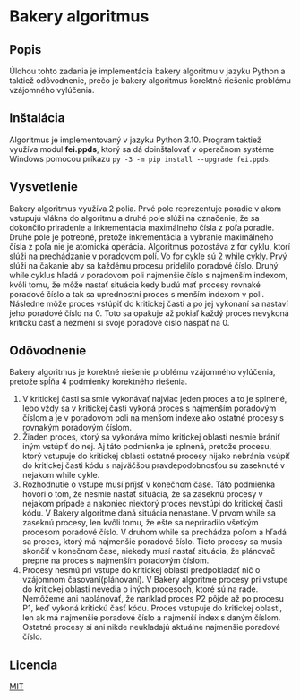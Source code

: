 # Bakery algoritmus

## Popis

Úlohou tohto zadania je implementácia bakery algoritmu v jazyku Python a taktiež odôvodnenie, prečo je bakery
algoritmus korektné riešenie problému vzájomného vylúčenia.

## Inštalácia

Algoritmus je implementovaný v jazyku Python 3.10. Program taktiež využíva modul **fei.ppds**, ktorý sa dá doinštalovať
v operačnom systéme Windows pomocou príkazu ```py -3 -m pip install --upgrade fei.ppds```.

## Vysvetlenie 

Bakery algoritmus využíva 2 polia. Prvé pole reprezentuje poradie v akom vstupujú vlákna do algoritmu a druhé pole slúži 
na označenie, že sa dokončilo priradenie a inkrementácia maximálneho čísla z poľa poradie. Druhé pole je potrebné, pretože
inkrementácia a vybranie maximálneho čísla z poľa nie je atomická operácia. Algoritmus pozostáva z for cyklu, ktorí slúži 
na prechádzanie v poradovom polí. Vo for cykle sú 2 while cykly. Prvý slúži na čakanie aby sa každému procesu pridelilo
poradové číslo. Druhý while cyklus hľadá v poradovom poli najmenšie číslo s najmenším indexom, kvôli tomu, že môže nastať 
situácia kedy budú mať procesy rovnaké poradové číslo a tak sa uprednostní proces s menším indexom v poli. Následne môže proces 
vstúpiť do kritickej časti a po jej vykonaní sa nastaví jeho poradové číslo na 0. Toto sa opakuje až pokiaľ každý proces
nevykoná kritickú časť a nezmení si svoje poradové číslo naspäť na 0.

## Odôvodnenie

Bakery algoritmus je korektné riešenie problému vzájomného vylúčenia, pretože spĺňa 4 podmienky korektného riešenia. 
1. V kritickej časti sa smie vykonávať najviac jeden proces a to je splnené, lebo vždy sa v 
kritickej časti vykoná proces s najmenším poradovým číslom a je v poradovom poli na menšom indexe ako ostatné procesy s 
rovnakým poradovým číslom.
2. Žiaden proces, ktorý sa vykonáva mimo kritickej oblasti nesmie brániť iným vstúpiť do nej. Aj táto podmienka je splnená,
pretože procesu, ktorý vstupuje do kritickej oblasti ostatné procesy nijako nebránia vsúpiť do kritickej časti kódu s najväčšou 
pravdepodobnosťou sú zaseknuté v nejakom while cykle.
3. Rozhodnutie o vstupe musí príjsť v konečnom čase. Táto podmienka hovorí o tom, že nesmie nastať situácia, že sa zaseknú 
procesy v nejakom prípade a nakoniec niektorý proces nevstúpi do kritickej časti kódu. V Bakery algoritme daná situácia nenastane. 
V prvom while sa zaseknú procesy, len kvôli tomu, že ešte sa nepriradilo všetkým procesom poradové číslo. V druhom while 
sa prechádza poľom a hľadá sa proces, ktorý má najmenšie poradové číslo. Tieto procesy sa musia skončiť v konečnom čase, 
niekedy musí nastať situácia, že plánovač prepne na proces s najmenším poradovým číslom.
4. Procesy nesmú pri vstupe do kritickej oblasti predpokladať nič o vzájomnom časovaní(plánovaní). V Bakery algoritme
procesy pri vstupe do kritickej oblasti nevedia o iných procesoch, ktoré sú na rade. Nemôžeme ani naplánovať, že 
naríklad proces P2 pôjde až po procesu P1, keď vykoná kritickú časť kódu. Proces vstupuje do kritickej oblasti, len ak má 
najmenšie poradové číslo a najmenší index s daným číslom. Ostatné procesy si ani nikde neukladajú aktuálne najmenšie poradové číslo.  

## Licencia

[MIT](https://choosealicense.com/licenses/mit/)
